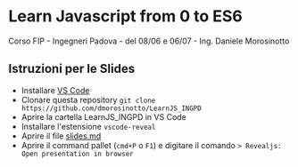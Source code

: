 # Learn Javascript from 0 to ES6
Corso FIP - Ingegneri Padova - del 08/06 e 06/07 - Ing. Daniele Morosinotto

## Istruzioni per le Slides
- Installare [VS Code](https://code.visualstudio.com)
- Clonare questa repository ```git clone https://github.com/dmorosinotto/LearnJS_INGPD```
- Aprire la cartella LearnJS_INGPD in VS Code
- Installare l'estensione ```vscode-reveal```
- Aprire il file [slides.md](slides.md) 
- Aprire il command pallet (```cmd+P``` o ```F1```) e digitare il comando ```> Revealjs: Open presentation in browser```
